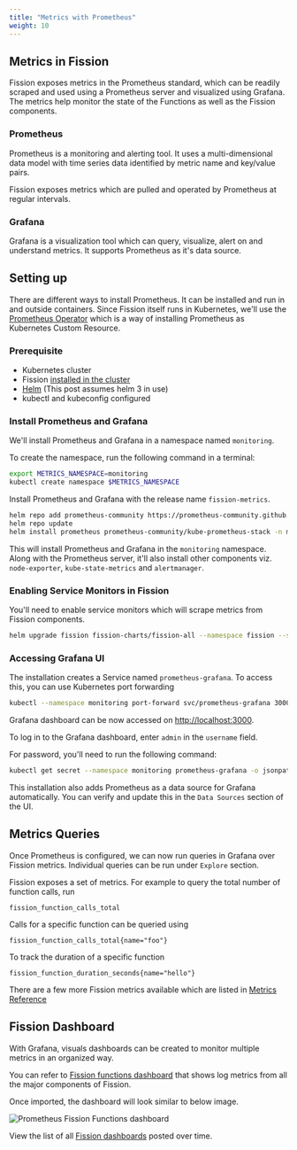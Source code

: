 ```yaml
---
title: "Metrics with Prometheus"
weight: 10
---
```


## Metrics in Fission

Fission exposes metrics in the Prometheus standard, which can be readily scraped and used using a Prometheus server and visualized using Grafana.
The metrics help monitor the state of the Functions as well as the Fission components.

### Prometheus

Prometheus is a monitoring and alerting tool.
It uses a multi-dimensional data model with time series data identified by metric name and key/value pairs.

Fission exposes metrics which are pulled and operated by Prometheus at regular intervals.

### Grafana

Grafana is a visualization tool which can query, visualize, alert on and understand metrics.
It supports Prometheus as it's data source.

## Setting up

There are different ways to install Prometheus.
It can be installed and run in and outside containers.
Since Fission itself runs in Kubernetes, we'll use the [Prometheus Operator](https://github.com/prometheus-operator/prometheus-operator) which is a way of installing Prometheus as Kubernetes Custom Resource.

### Prerequisite

- Kubernetes cluster
- Fission [installed in the cluster](/docs/installation/)
- [Helm](https://helm.sh/) (This post assumes helm 3 in use)
- kubectl and kubeconfig configured

### Install Prometheus and Grafana

We'll install Prometheus and Grafana in a namespace named `monitoring`.

To create the namespace, run the following command in a terminal:

```bash
export METRICS_NAMESPACE=monitoring
kubectl create namespace $METRICS_NAMESPACE
```

Install Prometheus and Grafana with the release name `fission-metrics`.

```bash
helm repo add prometheus-community https://prometheus-community.github.io/helm-charts
helm repo update
helm install prometheus prometheus-community/kube-prometheus-stack -n monitoring --set prometheus.prometheusSpec.podMonitorSelectorNilUsesHelmValues=false,prometheus.prometheusSpec.serviceMonitorSelectorNilUsesHelmValues=false
```

This will install Prometheus and Grafana in the `monitoring` namespace.
Along with the Prometheus server, it'll also install other components viz. `node-exporter`, `kube-state-metrics` and `alertmanager`.

### Enabling Service Monitors in Fission

You'll need to enable service monitors which will scrape metrics from Fission components.

```bash
helm upgrade fission fission-charts/fission-all --namespace fission --set serviceMonitor.enabled=true --set serviceMonitor.namespace=monitoring
```

### Accessing Grafana UI

The installation creates a Service named `prometheus-grafana`. To access this, you can use Kubernetes port forwarding

```bash
kubectl --namespace monitoring port-forward svc/prometheus-grafana 3000:80
```

Grafana dashboard can be now accessed on <http://localhost:3000>.

To log in to the Grafana dashboard, enter `admin` in the `username` field.

For password, you'll need to run the following command:

```bash
kubectl get secret --namespace monitoring prometheus-grafana -o jsonpath="{.data.admin-password}" | base64 --decode ; echo
```
  
This installation also adds Prometheus as a data source for Grafana automatically.
You can verify and update this in the `Data Sources` section of the UI.

## Metrics Queries

Once Prometheus is configured, we can now run queries in Grafana over Fission metrics.
Individual queries can be run under `Explore` section.

Fission exposes a set of metrics. For example to query the total number of function calls, run

```text
fission_function_calls_total
```

Calls for a specific function can be queried using

```text
fission_function_calls_total{name="foo"}
```

To track the duration of a specific function

```text
fission_function_duration_seconds{name="hello"}
```

There are a few more Fission metrics available which are listed in [Metrics Reference](/docs/reference/metrics-reference)

## Fission Dashboard

With Grafana, visuals dashboards can be created to monitor multiple metrics in an organized way.

You can refer to [Fission functions dashboard](https://github.com/fission/examples/blob/main/miscellaneous/dashboards/prometheus-fission-functions.json) that shows log metrics from all the major components of Fission.

Once imported, the dashboard will look similar to below image.

![Prometheus Fission Functions dashboard](../assets/prometheus-grafana.png)

View the list of all [Fission dashboards](https://github.com/fission/examples/tree/main/miscellaneous/dashboards) posted over time.
